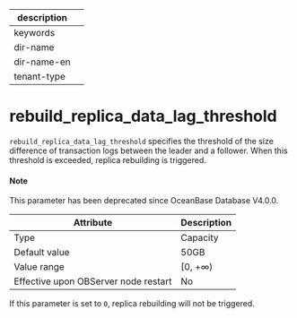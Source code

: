 | description ||
|---|---|
| keywords ||
| dir-name ||
| dir-name-en ||
| tenant-type ||

rebuild_replica_data_lag_threshold
=======================================================

`rebuild_replica_data_lag_threshold` specifies the threshold of the size difference of transaction logs between the leader and a follower. When this threshold is exceeded, replica rebuilding is triggered.

<main id="notice" type='explain'>
  <h4>Note</h4>
  <p>This parameter has been deprecated since OceanBase Database V4.0.0. </p>
</main>

| **Attribute** | **Description** |
|------------------|----------|
| Type | Capacity |
| Default value | 50GB |
| Value range | \[0, +∞) |
| Effective upon OBServer node restart | No |


If this parameter is set to `0`, replica rebuilding will not be triggered.

